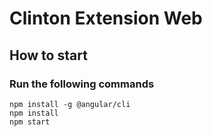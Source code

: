 # Clinton Extension Web

## How to start

### Run the following commands
```
npm install -g @angular/cli
npm install
npm start
```